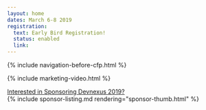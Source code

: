 ```yaml
---
layout: home
dates: March 6-8 2019
registration:
  text: Early Bird Registration!
  status: enabled
  link:
---
```

{% include navigation-before-cfp.html %}

{% include marketing-video.html %}


<div class="row">
      <div class="featured-header">
        <a class="action-header" href="https://ajug.typeform.com/to/BTa7bZ">Interested in Sponsoring Devnexus 2019?</a>
      </div>  
      {% include sponsor-listing.md rendering="sponsor-thumb.html" %}
</div>
